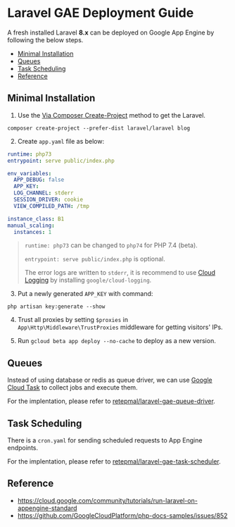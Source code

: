 # Laravel GAE Deployment Guide
A fresh installed Laravel **8.x** can be deployed on Google App Engine by following the below steps.

- [Minimal Installation](#minimal-installation)
- [Queues](#queues)
- [Task Scheduling](#task-scheduling)
- [Reference](#reference)


## Minimal Installation
1. Use the [Via Composer Create-Project](https://laravel.com/docs/8.x/installation#installing-laravel) method to get the Laravel.
```shell
composer create-project --prefer-dist laravel/laravel blog
```

2. Create ``app.yaml`` file as below:
```yaml
runtime: php73
entrypoint: serve public/index.php

env_variables:
  APP_DEBUG: false
  APP_KEY:
  LOG_CHANNEL: stderr
  SESSION_DRIVER: cookie
  VIEW_COMPILED_PATH: /tmp

instance_class: B1
manual_scaling:
  instances: 1
```

> ``runtime: php73`` can be changed to ``php74`` for PHP 7.4 (beta).
> 
> ``entrypoint: serve public/index.php`` is optional.
> 
> The error logs are written to ``stderr``, it is recommend to use [Cloud Logging](https://cloud.google.com/logging/docs/setup/php) by installing ``google/cloud-logging``.

3. Put a newly generated ``APP_KEY`` with command:
```shell
php artisan key:generate --show
```

4. Trust all proxies by setting ``$proxies`` in ``App\Http\Middleware\TrustProxies`` middleware for getting visitors' IPs.

5. Run ``gcloud beta app deploy --no-cache`` to deploy as a new version.


## Queues
Instead of using database or redis as queue driver, we can use [Google Cloud Task](https://cloud.google.com/tasks) to collect jobs and execute them.

For the implentation, please refer to [retepmal/laravel-gae-queue-driver](https://github.com/retepmal/laravel-gae-queue-driver).


## Task Scheduling
There is a ``cron.yaml`` for sending scheduled requests to App Engine endpoints.

For the implentation, please refer to [retepmal/laravel-gae-task-scheduler](https://github.com/retepmal/laravel-gae-task-scheduler).


## Reference
- https://cloud.google.com/community/tutorials/run-laravel-on-appengine-standard
- https://github.com/GoogleCloudPlatform/php-docs-samples/issues/852
